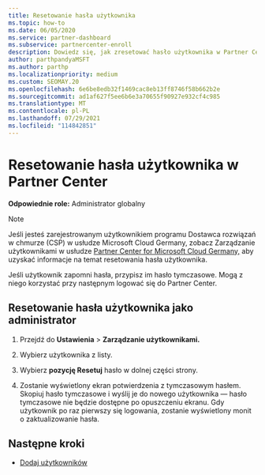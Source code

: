 ```yaml
---
title: Resetowanie hasła użytkownika
ms.topic: how-to
ms.date: 06/05/2020
ms.service: partner-dashboard
ms.subservice: partnercenter-enroll
description: Dowiedz się, jak zresetować hasło użytkownika w Partner Center. Użytkownicy otrzymają hasło tymczasowe przy następnym zalogowaniu się do Partner Center.
author: parthpandyaMSFT
ms.author: parthp
ms.localizationpriority: medium
ms.custom: SEOMAY.20
ms.openlocfilehash: 6e6be8edb32f1469cac8eb13ff8746f58b662b2e
ms.sourcegitcommit: ad1af627f5ee6b6e3a70655f90927e932cf4c985
ms.translationtype: MT
ms.contentlocale: pl-PL
ms.lasthandoff: 07/29/2021
ms.locfileid: "114842851"
---
```

# <a name="reset-a-users-password-in-partner-center"></a>Resetowanie hasła użytkownika w Partner Center

**Odpowiednie role:** Administrator globalny

> [!NOTE]  
> Jeśli jesteś zarejestrowanym użytkownikiem programu Dostawca rozwiązań w chmurze (CSP) w usłudze Microsoft Cloud Germany, zobacz Zarządzanie użytkownikami w usłudze [Partner Center for Microsoft Cloud Germany,](user-management-in-partner-center-for-microsoft-cloud-germany.md) aby uzyskać informacje na temat resetowania hasła użytkownika.

Jeśli użytkownik zapomni hasła, przypisz im hasło tymczasowe. Mogą z niego korzystać przy następnym logować się do Partner Center.

## <a name="reset-a-user-password-as-an-admin"></a>Resetowanie hasła użytkownika jako administrator

1. Przejdź do **Ustawienia** &gt; **Zarządzanie użytkownikami.**

2. Wybierz użytkownika z listy.

3. Wybierz **pozycję Resetuj** hasło w dolnej części strony.

4. Zostanie wyświetlony ekran potwierdzenia z tymczasowym hasłem. Skopiuj hasło tymczasowe i wyślij je do nowego użytkownika — hasło tymczasowe nie będzie dostępne po opuszczeniu ekranu. Gdy użytkownik po raz pierwszy się logowania, zostanie wyświetlony monit o zaktualizowanie hasła.

## <a name="next-steps"></a>Następne kroki

- [Dodaj użytkowników](create-user-accounts-and-set-permissions.md)